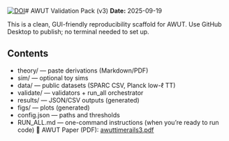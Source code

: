 [![DOI](https://zenodo.org/badge/DOI/10.5281/zenodo.17162645.svg)](https://doi.org/10.5281/zenodo.17162645)# AWUT Validation Pack (v3)
**Date:** 2025-09-19

This is a clean, GUI-friendly reproducibility scaffold for AWUT. 
Use GitHub Desktop to publish; no terminal needed to set up.

## Contents
- theory/ — paste derivations (Markdown/PDF)
- sim/ — optional toy sims
- data/ — public datasets (SPARC CSV, Planck low-ℓ TT)
- validate/ — validators + run_all orchestrator
- results/ — JSON/CSV outputs (generated)
- figs/ — plots (generated)
- config.json — paths and thresholds
- RUN_ALL.md — one-command instructions (when you’re ready to run code)
📄 AWUT Paper (PDF): [awuttimerails3.pdf](awuttimerails3.pdf)
